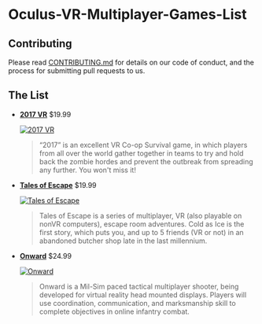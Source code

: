 # Oculus-VR-Multiplayer-Games-List

## Contributing

Please read [CONTRIBUTING.md](https://gist.github.com/PurpleBooth/b24679402957c63ec426) for details on our code of conduct, and the process for submitting pull requests to us.

## The List

* **[2017 VR](http://store.steampowered.com/app/575600/2017_VR/)**  $19.99

     [![2017 VR](https://img.youtube.com/vi/fAi-Ut-RI6A/0.jpg)](https://www.youtube.com/watch?v=fAi-Ut-RI6A)
    >“2017” is an excellent VR Co-op Survival game, in which players from all over the world gather together in teams to try    and hold back the zombie hordes and prevent the outbreak from spreading any further. You won't miss it!

* **[Tales of Escape](http://store.steampowered.com/app/575600/2017_VR/)**  $19.99

    [![Tales of Escape](https://img.youtube.com/vi/BcOjSzJYGP4/0.jpg)](https://www.youtube.com/watch?v=BcOjSzJYGP4) 
    >Tales of Escape is a series of multiplayer, VR (also playable on nonVR computers), escape room adventures. Cold as Ice     is the first story, which puts you, and up to 5 friends (VR or not) in an abandoned butcher shop late in the last           millennium.

* **[Onward](http://store.steampowered.com/app/496240/Onward/)**  $24.99

    [![Onward](https://img.youtube.com/vi/RPoe3BVrpLA/0.jpg)](https://www.youtube.com/watch?v=RPoe3BVrpLA)
    >Onward is a Mil-Sim paced tactical multiplayer shooter, being developed for virtual reality head mounted displays.         Players will use coordination, communication, and marksmanship skill to complete objectives in online infantry combat.
